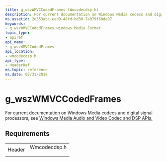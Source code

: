 ```yaml
---
title: g_wszWMVCCodedFrames (Wmcodecdsp.h)
description: For current documentation on Windows Media codecs and digital signal processors, see Windows Media Audio and Video Codec and DSP APIs. | g_wszWMVCCodedFrames (Wmcodecdsp.h)
ms.assetid: 2e353abc-ead9-48fd-bd38-7e079f60da97
keywords:
- g_wszWMVCCodedFrames windows Media Format
topic_type:
- apiref
api_name:
- g_wszWMVCCodedFrames
api_location:
- wmcodecdsp.h
api_type:
- HeaderDef
ms.topic: reference
ms.date: 05/31/2018
---
```


# g\_wszWMVCCodedFrames

For current documentation on Windows Media codecs and digital signal processors, see [Windows Media Audio and Video Codec and DSP APIs.](/previous-versions//dd464626(v=vs.85))

## Requirements



|                   |                                                                                         |
|-------------------|-----------------------------------------------------------------------------------------|
| Header<br/> | <dl> <dt>Wmcodecdsp.h</dt> </dl> |



 

